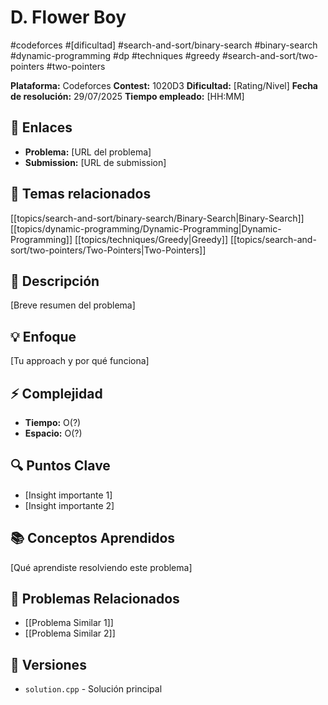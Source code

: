 # D. Flower Boy
#codeforces #[dificultad] #search-and-sort/binary-search #binary-search #dynamic-programming #dp #techniques #greedy #search-and-sort/two-pointers #two-pointers

**Plataforma:** Codeforces
**Contest:** 1020D3
**Dificultad:** [Rating/Nivel]
**Fecha de resolución:** 29/07/2025
**Tiempo empleado:** [HH:MM]

## 🔗 Enlaces
- **Problema:** [URL del problema]
- **Submission:** [URL de submission]

## 📓 Temas relacionados
[[topics/search-and-sort/binary-search/Binary-Search|Binary-Search]] [[topics/dynamic-programming/Dynamic-Programming|Dynamic-Programming]] [[topics/techniques/Greedy|Greedy]] [[topics/search-and-sort/two-pointers/Two-Pointers|Two-Pointers]]

## 📖 Descripción
[Breve resumen del problema]

## 💡 Enfoque
[Tu approach y por qué funciona]

## ⚡ Complejidad
- **Tiempo:** O(?)
- **Espacio:** O(?)

## 🔍 Puntos Clave
- [Insight importante 1]
- [Insight importante 2]

## 📚 Conceptos Aprendidos
[Qué aprendiste resolviendo este problema]

## 🔗 Problemas Relacionados
- [[Problema Similar 1]]
- [[Problema Similar 2]]

## 🔄 Versiones
- `solution.cpp` - Solución principal

